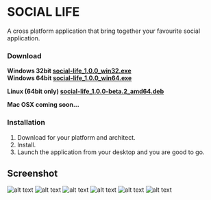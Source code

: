 # SOCIAL LIFE
A cross platform application that bring together your favourite social application.

### Download
**Windows 32bit [social-life_1.0.0_win32.exe](http://54.161.117.152/social-life_1.0.0_win32.exe)** <br/>
**Windows 64bit [social-life_1.0.0_win64.exe](http://54.161.117.152/social-life_1.0.0_win64.exe)**

**Linux (64bit only) [social-life_1.0.0-beta.2_amd64.deb](http://54.161.117.152/social-life/download.php?platform=Linux&id=1&arch=x64)**

**Mac OSX coming soon...**

### Installation
1.  Download for your platform and architect.
2.  Install.
3.  Launch the application from your desktop and you are good to go.

## Screenshot
![alt text](http://54.161.117.152/screenshots/screenshot1.png "Screenshot 1")
![alt text](http://54.161.117.152/screenshots/Screenshot2.png "Screenshot 2")
![alt text](http://54.161.117.152/screenshots/Screenshot3.png "Screenshot 3")
![alt text](http://54.161.117.152/screenshots/Screenshot4.png "Screenshot 4")
![alt text](http://54.161.117.152/screenshots/Screenshot5.png "Screenshot 5")
![alt text](http://54.161.117.152/screenshots/Screenshot6.png "Screenshot 6")